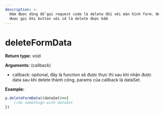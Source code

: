 ```yaml
---
description: >-
  Hàm được dùng để gọi request code là delete đối với màn hình form. Nó cũng
  được gọi khi button với id là delete được bấm
---
```


# deleteFormData

**Return type:** void

**Arguments:** (callback)

* callback: optional, đây là function sẽ được thực thi sau khi nhận được data sau khi delete thành công, params của callback là dataSet.

**Example:**

```javascript
p.deleteFormData((dataSet)=>{
    //do somethign with dataSet
})
```
